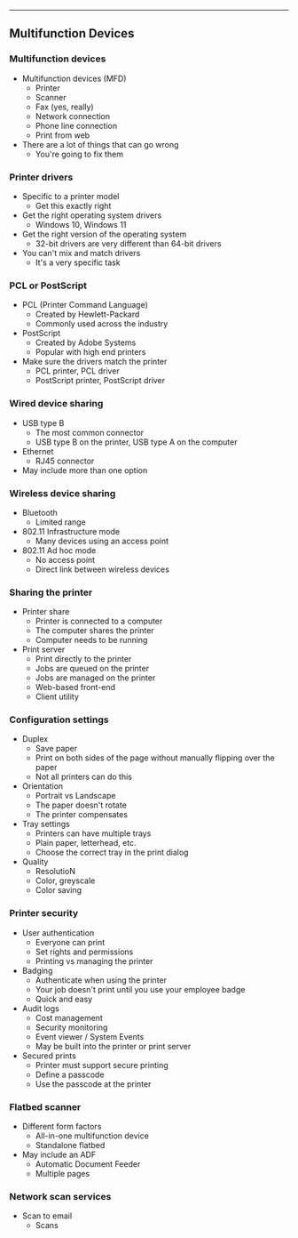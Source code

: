 
---

## Multifunction Devices

### Multifunction devices
- Multifunction devices (MFD)
	- Printer
	- Scanner
	- Fax (yes, really)
	- Network connection
	- Phone line connection
	- Print from web
- There are a lot of things that can go wrong
	- You're going to fix them

### Printer drivers
- Specific to a printer model
	- Get this exactly right
- Get the right operating system drivers
	- Windows 10, Windows 11
- Get the right version of the operating system
	- 32-bit drivers are very different than 64-bit drivers
- You can't mix and match drivers
	- It's a very specific task

### PCL or PostScript
- PCL (Printer Command Language)
	- Created by Hewlett-Packard
	- Commonly used across the industry
- PostScript
	- Created by Adobe Systems
	- Popular with high end printers
- Make sure the drivers match the printer
	- PCL printer, PCL driver
	- PostScript printer, PostScript driver

### Wired device sharing
- USB type B
	- The most common connector
	- USB type B on the printer, USB type A on the computer
- Ethernet
	- RJ45 connector
- May include more than one option

### Wireless device sharing
- Bluetooth
	- Limited range
- 802.11 Infrastructure mode
	- Many devices using an access point
- 802.11 Ad hoc mode
	- No access point
	- Direct link between wireless devices

### Sharing the printer
- Printer share
	- Printer is connected to a computer
	- The computer shares the printer
	- Computer needs to be running
- Print server
	- Print directly to the printer
	- Jobs are queued on the printer
	- Jobs are managed on the printer
	- Web-based front-end
	- Client utility

### Configuration settings
- Duplex
	- Save paper
	- Print on both sides of the page without manually flipping over the paper
	- Not all printers can do this
- Orientation
	- Portrait vs Landscape
	- The paper doesn't rotate
	- The printer compensates
- Tray settings
	- Printers can have multiple trays
	- Plain paper, letterhead, etc.
	- Choose the correct tray in the print dialog
- Quality
	- ResolutioN
	- Color, greyscale
	- Color saving

### Printer security
- User authentication
	- Everyone can print
	- Set rights and permissions
	- Printing vs managing the printer
- Badging
	- Authenticate when using the printer
	- Your job doesn't print until you use your employee badge
	- Quick and easy
- Audit logs
	- Cost management
	- Security monitoring
	- Event viewer / System Events
	- May be built into the printer or print server
- Secured prints
	- Printer must support secure printing
	- Define a passcode
	- Use the passcode at the printer

### Flatbed scanner
- Different form factors
	- All-in-one multifunction device
	- Standalone flatbed
- May include an ADF
	- Automatic Document Feeder
	- Multiple pages

### Network scan services
- Scan to email
	- Scans